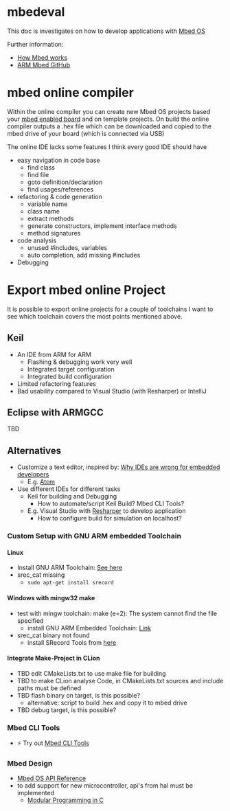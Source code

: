 # mbedeval
This doc is investigates on how to develop applications with
[Mbed OS](https://www.mbed.com/en/platform/mbed-os/)

Further information:
* [How Mbed works](https://developer.mbed.org/handbook/How-mbed-works)
* [ARM Mbed GitHub](https://github.com/ARMmbed)

# mbed online  compiler
Within the online compiler you can create new Mbed OS projects based your
[mbed enabled board](https://developer.mbed.org/platforms/) and on template
projects.
On build the online compiler outputs a .hex file which can be downloaded and
copied to the mbed drive of your board (which is connected via USB)

The online IDE lacks some features I think every good IDE should have
* easy navigation in code base
  * find class
  * find file
  * goto definition/declaration
  * find usages/references
* refactoring & code generation
  * variable name
  * class name
  * extract methods
  * generate constructors, implement interface methods
  * method signatures
* code analysis
  * unused #includes, variables
  * auto completion, add missing #includes
* Debugging

# Export mbed online Project
It is possible to export online projects for a couple of toolchains
I want to see which toolchain covers the most points mentioned above.

## Keil
* An IDE from ARM for ARM
  * Flashing & debugging work very well
  * Integrated target configuration
  * Integrated build configuration
* Limited refactoring features
* Bad usability compared to Visual Studio (with Resharper) or IntelliJ

## Eclipse with ARMGCC
TBD

## Alternatives
* Customize a text editor, inspired by: [Why IDEs are wrong for embedded developers](https://spin.atomicobject.com/2012/09/12/why-ides-are-wrong-for-embedded-developers/)
  * E.g. [Atom](https://atom.io/)
* Use different IDEs for different tasks
  * Keil for building and Debugging
    * How to automate/script Keil Build? Mbed CLI Tools?
  * E.g. Visual Studio with [Resharper](https://www.jetbrains.com/resharper-cpp/?fromMenu)
  to develop application
    * How to configure build for simulation on localhost?

### Custom Setup with GNU ARM embedded Toolchain
#### Linux
* Install GNU ARM Toolchain: [See here](http://marksolters.com/programming/2016/06/22/arm-toolchain-16-04.html)
* srec_cat missing
  * ``sudo apt-get install srecord``

#### Windows with mingw32 make
* test with mingw toolchain: make (e=2): The  system cannot  find the file specified
  * install GNU ARM Embedded Toolchain: [Link](https://developer.arm.com/open-source/gnu-toolchain/gnu-rm/downloads)
* srec_cat binary not found
  * install SRecord Tools from [here](https://sourceforge.net/projects/srecord/files/srecord-win32/)

#### Integrate Make-Project in CLion
* TBD edit CMakeLists.txt to use make file for building
* TBD to make CLion analyse Code, in CMakeLists.txt sources and include paths
must be defined
* TBD flash binary on target, is this possible?
  * alternative: script to build .hex and copy it to mbed drive
* TBD debug target, is this possible?

### Mbed CLI Tools
* :zap: Try out [Mbed CLI Tools](https://docs.mbed.com/docs/mbed-os-handbook/en/latest/getting_started/blinky_cli/)

### Mbed Design
* [Mbed OS API Reference](https://docs.mbed.com/docs/mbed-os-api-reference/en/latest/)
* to add support for new microcontroller, api's from hal must be implemented
  * [Modular Programming in C ](http://www.embedded.com/design/prototyping-and-development/4023876/Modular-Programming-in-C)
